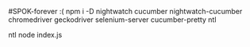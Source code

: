 #SPOK-forever :(
npm i -D nightwatch cucumber nightwatch-cucumber chromedriver geckodriver selenium-server cucumber-pretty ntl

ntl
node index.js